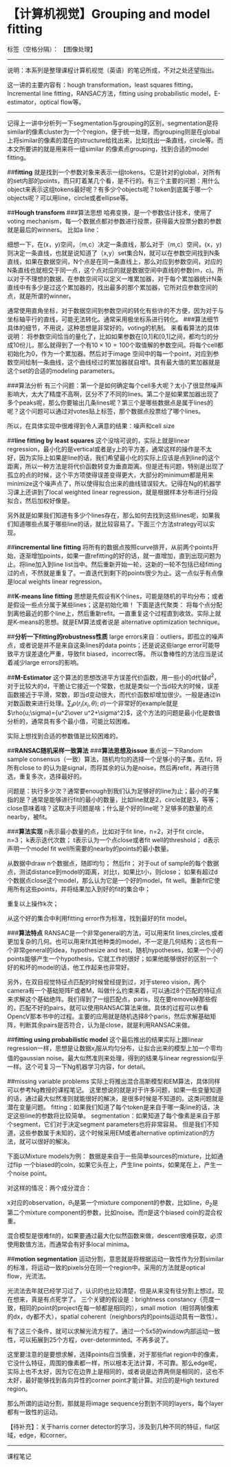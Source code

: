 <head>
    <script src="https://cdn.mathjax.org/mathjax/latest/MathJax.js?config=TeX-AMS-MML_HTMLorMML" type="text/javascript"></script>
    <script type="text/x-mathjax-config">
        MathJax.Hub.Config({
            tex2jax: {
            skipTags: ['script', 'noscript', 'style', 'textarea', 'pre'],
            inlineMath: [['$','$']]
            }
        });
    </script>
</head>

# 【计算机视觉】Grouping and model fitting

标签（空格分隔）： 【图像处理】

---

说明：本系列是整理课程计算机视觉（英语）的笔记所成，不对之处还望指出。


这一讲的主要内容有：hough transformation，least squares fitting，Incremental line fitting，RANSAC方法，fitting using probabilistic model，E-estimator，optical flow等。

----------
记得上一讲中分析列一下segmentation与grouping的区别，segmentation是将similar的像素cluster为一个个region，便于统一处理，而grouping则是在global上将similar的像素的潜在的structure给找出来，比如找出一条直线，circle等。而本文所要讲的就是用来将一组similar 的像素点grouping，找到合适的model fitting。

##**fitting**
就是找到一个参数对象来表示一组tokens。它是针对的global，对所有的set内部的points，而只盯着某几个看，是不行的。有三个主要的问题：用什么object来表示这组tokens最好呢？有多少个objects呢？token到底属于哪一个objects呢？可以用line，circle或者ellipse等。

##**Hough transform**
###算法思想
哈弗变换，是一个参数估计技术，使用了voting mechanism，每一个数据点都对参数进行投票，获得最大投票分数的参数就是最后的winners。
比如a line：

细想一下，在(x，y)空间，（m,c）决定一条直线，那么对于（m,c）空间，(x，y)则决定一条直线，也就是说知道了（x,y）set集合N，就可以在参数空间找到N条直线，如果在数据空间，N个点是在同一条直线上，那么对应到参数空间，对应的N条直线也就相交于同一点，这个点对应的就是数据空间中直线的参数(m，c)。所以对于不理想的数据，在参数空间可以定义一堆累加器，对于每个累加器统计N条直线中有多少是过这个累加器的，找出最多的那个累加器，它所对应参数空间的点，就是所谓的winner。

通常使用直角坐标，对于数据空间到参数空间的转化有些许的不方便，因为对于与坐标轴平行的直线，可能无法转化。通常采用极坐标系进行转化。
###算法细节
具体的细节，不用说，这种思想是非常好的。voting的机制。
来看看算法的具体说明：
将参数空间恰当的量化了，比如如果参数在[0,1]和[0,1]之间，都均匀的分成10份儿，那么就得到了一个有$10\times 10=100$个取值解的参数空间。将每个cell都初始化为0，作为一个累加器。然后对于image 空间中的每一个point，对应到参数空间绘制一条曲线，这个曲线经过的累加器就自增1。具有最大值的累加器就是这个set的合适的modeling parameters。

###算法分析
有三个问题：第一个是如何确定每个cell多大呢？太小了很显然噪声影响大，太大了精度不高啊，区分不了不同的lines。第二个是如果累加器出现了多个peaks呢，那么你要输出几条lines呢？第三个是哪些数据点是属于lines的呢？这个问题可以通过对votes贴上标签，那个数据点投票给了哪个lines。

所以，在具体实现中很难得到令人满意的结果：噪声和cell size

##**line fitting by least squares**
这个没啥可说的，实际上就是linear regression，最小化的是vertical或者是y上的平方差，通常这样的操作是不太好，因为实际上如果是line的话，我们希望最小化的实际上应该是点到line的这个距离，所以一种方法是将代价函数转变为垂直距离。但是还有问题，特别是出现了孤立的点的时候，这个平方项使得误差变得更大，大部分的minimum都是用来minimize这个噪声点了，所以使得拟合出来的曲线错误较大。记得在Ng的机器学习课上还讲到了local weighted linear regression，就是根据样本分布进行分段拟合，然后加权好像是。

另外就是如果我们知道有多少个lines存在，那么如何去找到这些lines呢，如果我们知道哪些点属于哪些line的话，就比较容易了。下面三个方法strategy可以实现。

##**incremental line fitting**
将所有的数据点按照curve排开，从前两个points开始，逐渐增加points，如果一直refitting的好的话，就一直增加，直到出现问题为止。将line加入到line list当中。然后重新开始一轮，这新的一轮不包括已经fitting过的点，不然就是重复了。一直迭代到剩下的points很少为止。这一点似乎有点像是local weights linear regression。

##**K-means line fitting**
思想是先假设有K个lines，可能是随机的平均分布；或者是假设一些点分属于某些lines；这是初始化嘛！
下面是迭代聚类：
将每个点分配到离他最近的那个line上，然后重新refit。一直重复这个过程直到收敛。实际上就是K-means的思想。就是EM算法或者说是 alternative optimization technique。

##**分析一下fitting的robustness性质**
large errors来自：outliers，即孤立的噪声点，或者说是并不是来自这条lines的data points；还是说这些large error可能导致平方误差退化严重，导致fit biased，incorrect等。
所以鲁棒性的方法应当是试着减少large errors的影响。

##**M-Estimator**
这个算法的思想改进平方误差代价函数，用一些小的d代替$d^2$，对于比较大的d，干脆让它接近一个常数，也就是类似一个当d较大的时候，误差函数接近于平滑，常数，即当d变动很大，而代价函数却增加很少。一般是通过ln对数函数来进行处理。$\sum_i\rho (r_i(x_i,\theta);\sigma)$一个非常好的example就是$\rho(u;\sigma)={u^2\over u^2+\sigma^2}$，这个方法的问题是最小化是数值分析的，通常具有多个最小值，可能比较困难。

实际上想找到合适的参数值是比较困难的。


##**RANSAC随机采样一致算法**
###**算法思想及issue**
重点说一下Random sample consensus（一致）算法，随机均匀的选择一个足够小的子集，去fit，将所有close to 的认为是signal，而将其余的认为是noise，然后再refit，再进行筛选，重复多次，选择最好的。

问题是：执行多少次？通常要enough到我们认为足够好的line为止；最小的子集指的是？通常是能够进行fit的最小的数量，比如line就是2，circle就是3，等等；close意味着啥？这取决于问题是啥；什么是个好的line呢？足够多的数量的点nearby，被fit。

###**算法实现**
n表示最小数量的点，比如对于fit line，n=2，对于fit circle，n=3；
k表示迭代次数；
t表示认为一个点close或者fit well的threshold；
d表示声明一个model fit well所需要的nearby的points的最小数量。

从数据中draw n个数据点，随即均匀；
然后fit；
对于out of sample的每个数据点，测试distance到model的距离，对比t，如果比t小，则close；
如果有超过d个数据点close这个model，那么认为它是一个好的model，fit well。重新fit它使用所有这些points，并将结果加入到好的fit的集合中；

重复以上操作k次；

从这个好的集合中利用fitting error作为标准，找到最好的fit model。

###**算法特点**
RANSAC是一个非常general的方法，可以用来fit lines,circles,或者更加复杂的几何。也可以用来fit其他种类的model，不一定是几何结构；这也有一个非常general的idea，hypothesize and test，随机hypotheses，如果一个小的points能够产生一个hypothesis，它就工作的很好；如果他能够很好的区别一个好的和坏的model的话，他工作起来也非常好。

另外，在双目视觉特征点匹配的时候曾经提到过，对于stereo vision，两个camera有一个基础矩阵F或者M，叫做什么约束来着，可以通过8个匹配的特征点来求解这个基础绝阵。我们得到了一组匹配点，paris，现在要remove掉那些假的，匹配不好的pairs，就可以使用RANSAC算法来做。具体的过程可以参看OpencV那本书中的过程。主要的应用就是随机选择8个paris，然后求解基础矩阵，判断其余pairs是否符合，认为是close，就是利用RANSAC来做。

##**fitting using probabilistic model**
这个最后推出的结果实际上跟linear regression一样，思想是让数据$x_i$服从均匀分布，让拟合出来的模型上加一个零均值的gaussian noise。最大似然准则来处理，得到的结果与linear regression似乎一样。这个可复习一下Ng机器学习内容，for detail。

##missing variable problems
实际上将推出混合高斯模型和EM算法，具体同样可以参考Ng教授的课程笔记。
这里想说的就是对于许多问题，如果一些变量知道的话，通过最大似然准则就能很好的解决，是很多时候是不知道的。这类问题就是潜在变量问题。
fitting：如果我们知道了每个token是来自于哪一条line的话，决定这些line的参数将比较简单。
segmentation：如果知道了每个像素是来自于那个segment，它们对于决定segment parameters也将非常容易。
但是我们不知道，这些参数属于未知的，这个时候采用EM或者alternative optimization的方法，就可以很好的解决。

下面以Mixture models为例：
数据是来自于一些简单sources的mixture，比如通过flip 一个biased的coin，如果它头在上，产生line points，如果尾在上，产生一个noise point。

对这样的情况：两个成分混合：

x对应的observation，$\theta_1$是第一个mixture component的参数，比如line，$\theta_2$是第二个mixture component的参数，比如noise。而$\pi$是这个biased coin的混合权重。

混合模型是很难fit的，如果要通过最大化似然函数来做，descent很难获取，必须使用数值方法，而通常会有好多local minima。





##**motion segmentation**
运动分割，意思就是将根据运动一致性作为分割similar的标准，将运动一致的pixels分在同一个region中。采用的方法就是optical flow，光流法。

光流法去年就已经学习过了，认识的也比较清楚，但是从来没有往分割上想过。现在想来，真是有点死学了。
三个关键的假设是：brightness constancy（亮度一致，相同的point的project在每一帧都是相同的），small motion（相邻两帧像素的dx，dy都不大），spatial coherent（neighbors内的points运动具有一致性）。

有了这三个条件，就可以求解光流方程了。通过一个5x5的window内部运动一致性，可以拓展到25个方程，over-determinted。不再多说了。

这里要注意的是要想求解，选择points应当慎重，对于那些flat region中的像素，它没什么特征，周围的像素都一样，所以根本无法计算，不可靠。那么edge呢，实际上也不太好，因为它在边界上是相同的，或者说是边界两侧是相同的，这也不太好，最好能够找到各向异性的corner point才能计算。对应的是High textured region。

那么所谓的运动分割，那就是将image sequence分割到不同的layers，每个layer都有一致性的运动。


【待补充】：关于harris corner detector的学习，涉及到几种不同的特征，flat区域，edge，和corner。

-----

课程笔记


